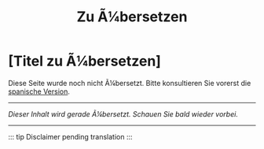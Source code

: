 ﻿---
title: [Zu Ã¼bersetzen]
---

<!-- TODO: translation missing - German version -->

# [Titel zu Ã¼bersetzen]

Diese Seite wurde noch nicht Ã¼bersetzt. Bitte konsultieren Sie vorerst die [spanische Version](/es/mitos-clases-sociales).

---

*Dieser Inhalt wird gerade Ã¼bersetzt. Schauen Sie bald wieder vorbei.*

---

::: tip
Disclaimer pending translation
:::
